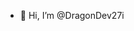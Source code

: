 - 👋 Hi, I’m @DragonDev27i
  

<!---
DragonDev27i/DragonDev27i is a ✨ special ✨ repository because its `README.md` (this file) appears on your GitHub profile.
You can click the Preview link to take a look at your changes.
--->
